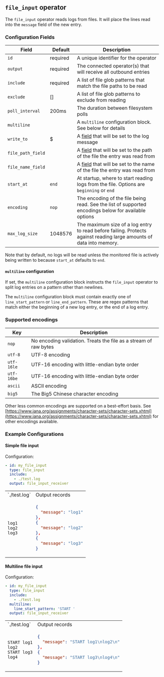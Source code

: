 ## `file_input` operator

The `file_input` operator reads logs from files. It will place the lines read into the `message` field of the new entry.

### Configuration Fields

| Field             | Default  | Description                                                                                                         |
| ---               | ---      | ---                                                                                                                 |
| `id`              | required | A unique identifier for the operator                                                                                |
| `output`          | required | The connected operator(s) that will receive all outbound entries                                                    |
| `include`         | required | A list of file glob patterns that match the file paths to be read                                                   |
| `exclude`         | []       | A list of file glob patterns to exclude from reading                                                                |
| `poll_interval`   | 200ms    | The duration between filesystem polls                                                                               |
| `multiline`       |          | A `multiline` configuration block. See below for details                                                            |
| `write_to`        | $        | A [field](/docs/types/field.md) that will be set to the log message                                                 |
| `file_path_field` |          | A [field](/docs/types/field.md) that will be set to the path of the file the entry was read from                    |
| `file_name_field` |          | A [field](/docs/types/field.md) that will be set to the name of the file the entry was read from                    |
| `start_at`        | `end`    | At startup, where to start reading logs from the file. Options are `beginning` or `end`                             |
| `encoding`        | `nop`    | The encoding of the file being read. See the list of supported encodings below for available options                |
| `max_log_size`    | 1048576  | The maximum size of a log entry to read before failing. Protects against reading large amounts of data into memory. |

Note that by default, no logs will be read unless the monitored file is actively being written to because `start_at` defaults to `end`.

#### `multiline` configuration

If set, the `multiline` configuration block instructs the `file_input` operator to split log entries on a pattern other than newlines.

The `multiline` configuration block must contain exactly one of `line_start_pattern` or `line_end_pattern`. These are regex patterns that
match either the beginning of a new log entry, or the end of a log entry.

### Supported encodings

| Key        | Description
| ---        | ---                                                              |
| `nop`      | No encoding validation. Treats the file as a stream of raw bytes |
| `utf-8`    | UTF-8 encoding                                                   |
| `utf-16le` | UTF-16 encoding with little-endian byte order                    |
| `utf-16be` | UTF-16 encoding with little-endian byte order                    |
| `ascii`    | ASCII encoding                                                   |
| `big5`     | The Big5 Chinese character encoding                              |

Other less common encodings are supported on a best-effort basis. See [https://www.iana.org/assignments/character-sets/character-sets.xhtml](https://www.iana.org/assignments/character-sets/character-sets.xhtml) for other encodings available.


### Example Configurations

#### Simple file input

Configuration:
```yaml
- id: my_file_input
  type: file_input
  include:
    - ./test.log
  output: file_input_receiver
```

<table>
<tr><td> `./test.log` </td> <td> Output records </td></tr>
<tr>
<td>

```
log1
log2
log3
```

</td>
<td>

```json
{
  "message": "log1"
},
{
  "message": "log2"
},
{
  "message": "log3"
}
```

</td>
</tr>
</table>

#### Multiline file input

Configuration:
```yaml
- id: my_file_input
  type: file_input
  include:
    - ./test.log
  multiline:
    line_start_pattern: 'START '
  output: file_input_receiver
```

<table>
<tr><td> `./test.log` </td> <td> Output records </td></tr>
<tr>
<td>

```
START log1
log2
START log3
log4
```

</td>
<td>

```json
{
  "message": "START log1\nlog2\n"
},
{
  "message": "START log3\nlog4\n"
}
```

</td>
</tr>
</table>
